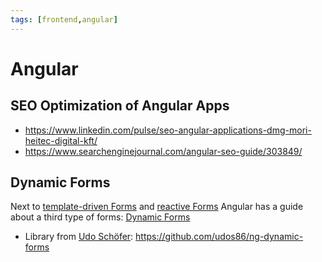```yaml
---
tags: [frontend,angular]
---
```


# Angular

## SEO Optimization of Angular Apps
- https://www.linkedin.com/pulse/seo-angular-applications-dmg-mori-heitec-digital-kft/
- https://www.searchenginejournal.com/angular-seo-guide/303849/

## Dynamic Forms

Next to [template-driven Forms](https://angular.io/guide/forms) and [reactive Forms](https://angular.io/guide/reactive-forms) Angular has a guide about a third type of forms:  [Dynamic Forms](https://angular.io/guide/dynamic-form)

- Library from [Udo Schöfer](https://github.com/udos86): https://github.com/udos86/ng-dynamic-forms
